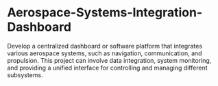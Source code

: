 # Aerospace-Systems-Integration-Dashboard
Develop a centralized dashboard or software platform that integrates various aerospace systems, such as navigation, communication, and propulsion. This project can involve data integration, system monitoring, and providing a unified interface for controlling and managing different subsystems.
